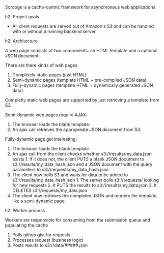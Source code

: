 Scrooge is a cache-centric framework for asynchronous web applications.

h2. Project goals

  - All client requests are served out of Amazon's S3 and can be handled with or without a running backend server.

h2. Architecture

A web page consists of two components: an HTML template and a optional JSON document.

There are there kinds of web pages:

  1. Completely static pages (just HTML)
  2. Semi-dynamic pages (template HTML + pre-compiled JSON data)
  3. Fully-dynamic pages (template HTML + dynamically generated JSON data)

Completly static web pages are supported by just retrieving a template from S3.

Semi-dynamic web pages require AJAX:

  1. The browser loads the blank template.
  2. An ajax call retrieves the appropreate JSON document from S3.

Fully-dynamic page get interesting:

  1. The browser loads the blank template
  2. An ajax call from the client checks whether s3://results/my_data.json exists
    1. If it does not, the client PUTS a blank JSON document to s3://results/my_data_hash.json and a JSON document with the query parameters to s3://requests/my_data_hash.json
  3. The client now polls S3 and waits for data to be added to s3://results/my_data_hash.json
    1. The server polls s3://requests/ looking for new requests
    2. It PUTS the results to s3://results/my_data.json
    3. It DELETES s3://requests/my_data.json
  4. The client now retrieves the completed JSON and renders the template, like a semi-dynamic page.

h2. Worker process

  Workers are responsible for consuming from the submission queue and populating the cache

  1. Polls github gist for requests
  2. Processes request (business logic)
  3. Posts results to s3://data/#####.json
